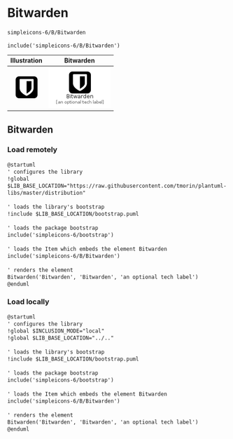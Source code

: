 # Bitwarden


```text
simpleicons-6/B/Bitwarden
```

```text
include('simpleicons-6/B/Bitwarden')
```



| Illustration | Bitwarden |
| :---: | :---: |
| ![illustration for Illustration](../../simpleicons-6/B/Bitwarden.png) | ![illustration for Bitwarden](../../simpleicons-6/B/Bitwarden.Local.png) |




## Bitwarden

### Load remotely
```plantuml
@startuml
' configures the library
!global $LIB_BASE_LOCATION="https://raw.githubusercontent.com/tmorin/plantuml-libs/master/distribution"

' loads the library's bootstrap
!include $LIB_BASE_LOCATION/bootstrap.puml

' loads the package bootstrap
include('simpleicons-6/bootstrap')

' loads the Item which embeds the element Bitwarden
include('simpleicons-6/B/Bitwarden')

' renders the element
Bitwarden('Bitwarden', 'Bitwarden', 'an optional tech label')
@enduml
```

### Load locally
```plantuml
@startuml
' configures the library
!global $INCLUSION_MODE="local"
!global $LIB_BASE_LOCATION="../.."

' loads the library's bootstrap
!include $LIB_BASE_LOCATION/bootstrap.puml

' loads the package bootstrap
include('simpleicons-6/bootstrap')

' loads the Item which embeds the element Bitwarden
include('simpleicons-6/B/Bitwarden')

' renders the element
Bitwarden('Bitwarden', 'Bitwarden', 'an optional tech label')
@enduml
```

